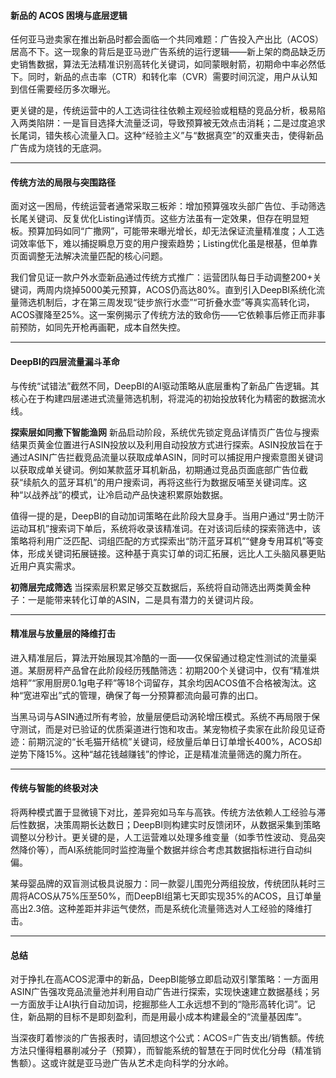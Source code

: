 #### **新品的** **ACOS** **困境与底层逻辑**

任何亚马逊卖家在推出新品时都会面临一个共同难题：广告投入产出比（ACOS）居高不下。这一现象的背后是亚马逊广告系统的运行逻辑——新上架的商品缺乏历史销售数据，算法无法精准识别高转化关键词，如同蒙眼射箭，初期命中率必然低下。同时，新品的点击率（CTR）和转化率（CVR）需要时间沉淀，用户从认知到信任需要经历多次曝光。

更关键的是，传统运营中的人工选词往往依赖主观经验或粗糙的竞品分析，极易陷入两类陷阱：一是盲目选择大流量泛词，导致预算被无效点击消耗；二是过度追求长尾词，错失核心流量入口。这种“经验主义”与“数据真空”的双重夹击，使得新品广告成为烧钱的无底洞。

* * *

#### **传统方法的局限与突围路径**

面对这一困局，传统运营者通常采取三板斧：增加预算强攻头部广告位、手动筛选长尾关键词、反复优化Listing详情页。这些方法虽有一定效果，但存在明显短板。预算加码如同“广撒网”，可能带来曝光增长，却无法保证流量精准度；人工选词效率低下，难以捕捉瞬息万变的用户搜索趋势；Listing优化虽是根基，但单靠页面调整无法解决流量匹配的核心问题。

我们曾见证一款户外水壶新品通过传统方式推广：运营团队每日手动调整200+关键词，两周内烧掉5000美元预算，ACOS仍高达80%。直到引入DeepBI系统化流量筛选机制后，才在第三周发现“徒步旅行水壶”“可折叠水壶”等真实高转化词，ACOS骤降至25%。这一案例揭示了传统方法的致命伤——它依赖事后修正而非事前预防，如同先开枪再画靶，成本自然失控。

* * *

#### **DeepBI的四层流量漏斗革命**

与传统“试错法”截然不同，DeepBI的AI驱动策略从底层重构了新品广告逻辑。其核心在于构建四层递进式流量筛选机制，将混沌的初始投放转化为精密的数据流水线。

**探索层如同撒下智能渔网** 新品启动阶段，系统优先锁定竞品详情页广告位与搜索结果页黄金位置进行ASIN投放以及利用自动投放方式进行探索。ASIN投放旨在于通过ASIN广告拦截竞品流量以获取成单ASIN，同时可以捕捉用户搜索意图关键词以获取成单关键词。例如某款蓝牙耳机新品，初期通过竞品页面底部广告位截获“续航久的蓝牙耳机”的用户搜索词，再将这些行为数据反哺至关键词库。这种“以战养战”的模式，让冷启动产品快速积累原始数据。

值得一提的是，DeepBI的自动加词策略在此阶段大显身手。当用户通过“男士防汗运动耳机”搜索词下单后，系统将收录该精准词。在对该词后续的探索筛选中，该策略将利用广泛匹配、词组匹配的方式探索出“防汗蓝牙耳机”“健身专用耳机”等变体，形成关键词拓展链接。这种基于真实订单的词汇拓展，远比人工头脑风暴更贴近用户真实需求。

**初筛层完成筛选** 当探索层积累足够交互数据后，系统将自动筛选出两类黄金种子：一是能带来转化订单的ASIN，二是具有潜力的关键词片段。

* * *

#### **精准层与放量层的降维打击**

进入精准层后，算法开始展现其冷酷的一面——仅保留通过稳定性测试的流量渠道。某厨房秤产品曾在此阶段经历残酷筛选：初期200个关键词中，仅有“精准烘焙秤”“家用厨房0.1g电子秤”等18个词留存，其余均因ACOS值不合格被淘汰。这种“宽进窄出”式的管理，确保了每一分预算都流向最可靠的出口。

当黑马词与ASIN通过所有考验，放量层便启动涡轮增压模式。系统不再局限于保守测试，而是对已验证的优质渠道进行饱和攻击。某宠物梳子卖家在此阶段见证奇迹：前期沉淀的“长毛猫开结梳”关键词，经放量后单日订单增长400%，ACOS却逆势下降15%。这种“越花钱越赚钱”的悖论，正是精准流量筛选的魔力所在。

* * *

#### **传统与智能的终极对决**

将两种模式置于显微镜下对比，差异宛如马车与高铁。传统方法依赖人工经验与滞后性数据，决策周期长达数日；DeepBI则构建实时反馈闭环，从数据采集到策略调整以分秒计。更关键的是，人工运营难以处理多维变量（如季节性波动、竞品突然降价等），而AI系统能同时监控海量个数据并综合考虑其数据指标进行自动纠偏。

某母婴品牌的双盲测试极具说服力：同一款婴儿围兜分两组投放，传统团队耗时三周将ACOS从75%压至50%，而DeepBI组第七天即实现35%的ACOS，且订单量高出2.3倍。这种差距并非运气使然，而是系统化流量筛选对人工经验的降维打击。

* * *

#### **总结**

对于挣扎在高ACOS泥潭中的新品，DeepBI能够立即启动双引擎策略：一方面用ASIN广告强攻竞品流量池并利用自动广告进行探索，实现快速建立数据基线；另一方面放手让AI执行自动加词，挖掘那些人工永远想不到的“隐形高转化词”。记住，新品期的目标不是即刻盈利，而是用最小成本构建最全的“流量基因库”。

当深夜盯着惨淡的广告报表时，请回想这个公式：ACOS=广告支出/销售额。传统方法只懂得粗暴削减分子（预算），而智能系统的智慧在于同时优化分母（精准销售额）。这或许就是亚马逊广告从艺术走向科学的分水岭。